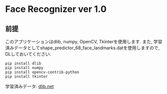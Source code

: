 # Face Recognizer ver 1.0

## 前提
このアプリケーションはdlib, numpy, OpenCV, Tkinterを使用します. 
また, 学習済みデータとしてshape_predictor_68_face_landmarks.datを使用しますので, DLしておいてください. 

```
pip install dlib
pip install numpy
pip install opencv-contrib-python
pip install tkinter
```

学習済みデータ: [dlib.net](http://dlib.net/files/)
